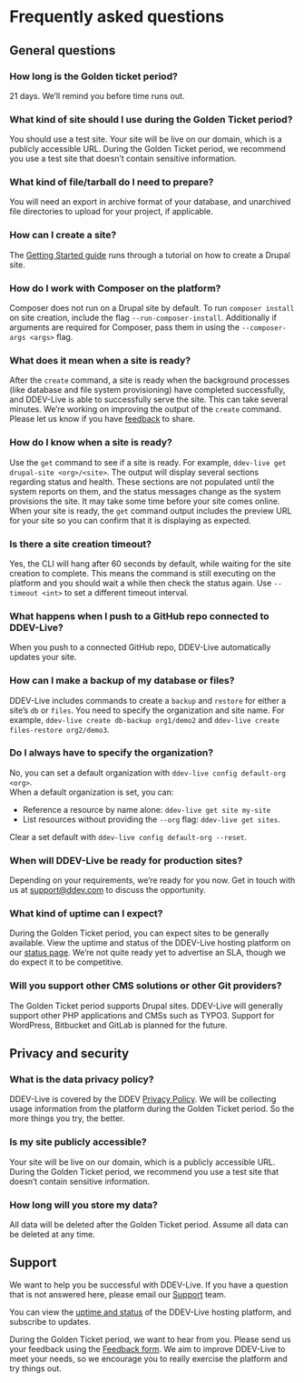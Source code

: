 # Frequently asked questions
## General questions
### How long is the Golden ticket period?
21 days. We’ll remind you before time runs out.
### What kind of site should I use during the Golden Ticket period?
You should use a test site. Your site will be live on our domain, which is a publicly accessible URL. During the Golden Ticket period, we recommend you use a test site that doesn’t contain sensitive information.
### What kind of file/tarball do I need to prepare?
You will need an export in archive format of your database, and unarchived file directories to upload for your project, if applicable.
### How can I create a site?
The [Getting Started guide](https://dash.ddev.com/docs/getting-started/) runs through a tutorial on how to create a Drupal site.
### How do I work with Composer on the platform?
Composer does not run on a Drupal site by default. To run `composer install` on site creation, include the flag `--run-composer-install`. Additionally if arguments are required for Composer, pass them in using the `--composer-args <args>` flag. 
### What does it mean when a site is ready?
After the `create` command, a site is ready when the background processes (like database and file system provisioning) have completed successfully, and DDEV-Live is able to successfully serve the site. This can take several minutes.
We’re working on improving the output of the `create` command. Please let us know if you have [feedback](https://dash.ddev.com/feedback/) to share.
### How do I know when a site is ready?
Use the `get` command to see if a site is ready. For example, `ddev-live get drupal-site <org>/<site>`. The output will display several sections regarding status and health. These sections are not populated until the system reports on them, and the status messages change as the system provisions the site.
It may take some time before your site comes online.  
When your site is ready, the `get` command output includes the preview URL for your site so you can confirm that it is displaying as expected.
### Is there a site creation timeout?
Yes, the CLI will hang after 60 seconds by default, while waiting for the site creation to complete. This means the command is still executing on the platform and you should wait a while then check the status again. Use  `--timeout <int>` to set a different timeout interval.
### What happens when I push to a GitHub repo connected to DDEV-Live?
When you push to a connected GitHub repo, DDEV-Live automatically updates your site.
### How can I make a backup of my database or files?
DDEV-Live includes commands to create a `backup` and `restore` for either a site’s `db` or `files`. You need to specify the organization and site name. For example, `ddev-live create db-backup org1/demo2` and `ddev-live create files-restore org2/demo3`.
### Do I always have to specify the organization?
No, you can set a default organization with `ddev-live config default-org <org>`.  
When a default organization is set, you can:
- Reference a resource by name alone: `ddev-live get site my-site`
- List resources without providing the `--org` flag: `ddev-live get sites`.

Clear a set default with `ddev-live config default-org --reset`.

### When will DDEV-Live be ready for production sites?
Depending on your requirements, we’re ready for you now. Get in touch with us at support@ddev.com to discuss the opportunity.
### What kind of uptime can I expect?
During the Golden Ticket period, you can expect sites to be generally available. View the uptime and status of the DDEV-Live hosting platform on our [status page](https://ddevgoldentickets.statuspage.io/#). We’re not quite ready yet to advertise an SLA, though we do expect it to be competitive.
### Will you support other CMS solutions or other Git providers?
The Golden Ticket period supports Drupal sites. DDEV-Live will generally support other PHP applications and CMSs such as TYPO3. Support for WordPress, Bitbucket and GitLab is planned for the future.
## Privacy and security
### What is the data privacy policy?
DDEV-Live is covered by the DDEV [Privacy Policy](https://www.ddev.com/privacy-policy/). We will be collecting usage information from the platform during the Golden Ticket period. So the more things you try, the better.
### Is my site publicly accessible?
Your site will be live on our domain, which is a publicly accessible URL. During the Golden Ticket period, we recommend you use a test site that doesn’t contain sensitive information.
### How long will you store my data?
All data will be deleted after the Golden Ticket period. Assume all data can be deleted at any time.
## Support
We want to help you be successful with DDEV-Live. If you have a question that is not answered here, please email our [Support](mailto:support@ddev.com) team.

You can view the [uptime and status](https://ddevgoldentickets.statuspage.io/#) of the DDEV-Live hosting platform, and subscribe to updates.

During the Golden Ticket period, we want to hear from you. Please send us your feedback using the [Feedback form](https://dash.ddev.com/feedback/). We aim to improve  DDEV-Live to meet your needs, so we encourage you to really exercise the platform and try things out.
